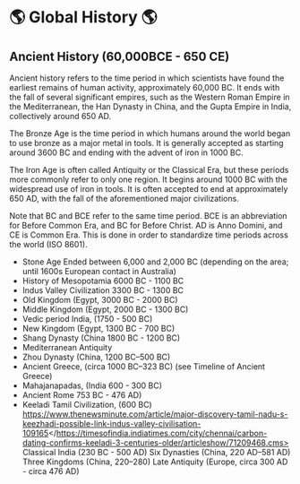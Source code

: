 # :earth_americas: Global History :earth_americas: 

## Ancient History (60,000BCE - 650 CE)

Ancient history refers to the time period in which scientists have found the earliest remains of human activity, approximately 60,000 BC. It ends with the fall of several significant empires, such as the Western Roman Empire in the Mediterranean, the Han Dynasty in China, and the Gupta Empire in India, collectively around 650 AD.

The Bronze Age is the time period in which humans around the world began to use bronze as a major metal in tools. It is generally accepted as starting around 3600 BC and ending with the advent of iron in 1000 BC.

The Iron Age is often called Antiquity or the Classical Era, but these periods more commonly refer to only one region. It begins around 1000 BC with the widespread use of iron in tools. It is often accepted to end at approximately 650 AD, with the fall of the aforementioned major civilizations.

Note that BC and BCE refer to the same time period. BCE is an abbreviation for Before Common Era, and BC for Before Christ. AD is Anno Domini, and CE is Common Era. This is done in order to standardize time periods across the world (ISO 8601).

* Stone Age Ended between 6,000 and 2,000 BC (depending on the area; until 1600s European contact in Australia)
* History of Mesopotamia 6000 BC - 1100 BC
* Indus Valley Civilization 3300 BC - 1300 BC
* Old Kingdom (Egypt, 3000 BC - 2000 BC)
* Middle Kingdom (Egypt, 2000 BC - 1300 BC)
* Vedic period India, (1750 - 500 BC)
* New Kingdom (Egypt, 1300 BC - 700 BC)
* Shang Dynasty (China 1800 BC - 1200 BC)
* Mediterranean Antiquity
* Zhou Dynasty (China, 1200 BC–500 BC)
* Ancient Greece, (circa 1000 BC–323 BC) (see Timeline of Ancient Greece)
* Mahajanapadas, (India 600 - 300 BC)
* Ancient Rome 753 BC - 476 AD)
* Keeladi Tamil Civilization, (600 BC) <https://www.thenewsminute.com/article/major-discovery-tamil-nadu-s-keezhadi-possible-link-indus-valley-civilisation-109165></https://timesofindia.indiatimes.com/city/chennai/carbon-dating-confirms-keeladi-3-centuries-older/articleshow/71209468.cms>
    Classical India (230 BC - 500 AD)
    Six Dynasties (China, 220 AD–581 AD)
        Three Kingdoms (China, 220–280)
    Late Antiquity (Europe, circa 300 AD - circa 476 AD)